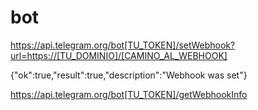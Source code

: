 # bot

https://api.telegram.org/bot[TU_TOKEN]/setWebhook?url=https://[TU_DOMINIO]/[CAMINO_AL_WEBHOOK]

{"ok":true,"result":true,"description":"Webhook was set"}

https://api.telegram.org/bot[TU_TOKEN]/getWebhookInfo
